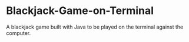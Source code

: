 # Blackjack-Game-on-Terminal
A blackjack game built with Java to be played on the terminal against the computer.
